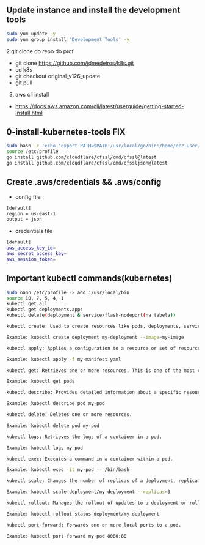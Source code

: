 ## Update instance and install the development tools
```bash
sudo yum update -y
sudo yum group install 'Development Tools' -y
```

2.git clone do repo do prof

- git clone https://github.com/jdmedeiros/k8s.git
- cd k8s
- git checkout original_v126_update
- git pull

3. aws cli install

- https://docs.aws.amazon.com/cli/latest/userguide/getting-started-install.html

## 0-install-kubernetes-tools FIX 
```bash
sudo bash -c 'echo "export PATH=$PATH:/usr/local/go/bin:/home/ec2-user/go/bin" >> /etc/profile'
source /etc/profile
go install github.com/cloudflare/cfssl/cmd/cfssl@latest
go install github.com/cloudflare/cfssl/cmd/cfssljson@latest
```

## Create .aws/credentials && .aws/config

- config file
```bash
[default]
region = us-east-1
output = json
```

- credentials file
```bash
[default]
aws_access_key_id=
aws_secret_access_key=
aws_session_token=
```

## Important kubectl commands(kubernetes)
```bash
sudo nano /etc/profile -> add :/usr/local/bin
source 10, 7, 5, 4, 1
kubectl get all
kubectl get deployments.apps 
kubectl delete(deployment & service/flask-nodeport(na tabela))

kubectl create: Used to create resources like pods, deployments, services, and more.

Example: kubectl create deployment my-deployment --image=my-image

kubectl apply: Applies a configuration to a resource or set of resources by filename, stdin, or URL.

Example: kubectl apply -f my-manifest.yaml

kubectl get: Retrieves one or more resources. This is one of the most commonly used commands.

Example: kubectl get pods

kubectl describe: Provides detailed information about a specific resource or group of resources.

Example: kubectl describe pod my-pod

kubectl delete: Deletes one or more resources.

Example: kubectl delete pod my-pod

kubectl logs: Retrieves the logs of a container in a pod.

Example: kubectl logs my-pod

kubectl exec: Executes a command in a container within a pod.

Example: kubectl exec -it my-pod -- /bin/bash

kubectl scale: Changes the number of replicas of a deployment, replication controller, or replica set.

Example: kubectl scale deployment/my-deployment --replicas=3

kubectl rollout: Manages the rollout of updates to a deployment or rollout history.

Example: kubectl rollout status deployment/my-deployment

kubectl port-forward: Forwards one or more local ports to a pod.

Example: kubectl port-forward my-pod 8080:80
```
